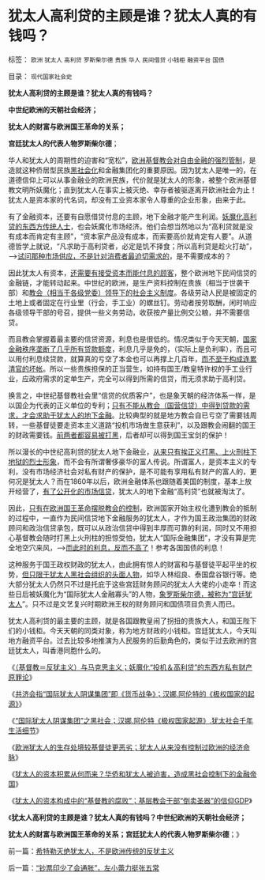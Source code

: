 # 犹太人高利贷的主顾是谁？犹太人真的有钱吗？

标签： `欧洲` `犹太人` `高利贷` `罗斯柴尔德` `贵族` `华人` `民间借贷` `小钱柜` `融资平台` `国债` 

目录： `现代国家社会史`

**犹太人高利贷的主顾是谁？犹太人真的有钱吗？**

**中世纪欧洲的天朝社会经济；**

**犹太人的财富与欧洲国王革命的关系；**

**宫廷犹太人的代表人物罗斯柴尔德**；

华人和犹太人的周期性的迫害和“宽松”，[欧洲基督教会对自由金融的强烈管制](../../../2011/6/21/Regulation汉译中的民主和专制.md)，是造就这种侨居型民族[黑社会化](../../../2011/5/18/法办黑社会.md)和金融集团化的重要原因。因为犹太人是唯一的，在道德信仰上可以从事金融业的欧洲民族，代价就是犹太人的形象，被整个欧洲基督教文明所妖魔化；直到犹太人在事实上被灭绝、幸存者被驱逐离开欧洲社会为止！犹太人是资本家的代名词，却没有工业资本家令人尊重的企业形象，由来于此。

有了金融资本，还要有自愿借贷付息的主顾，地下金融才能产生利润。[妖魔化高利贷的东西方传统人士](../../../2011/6/23/高利贷是风险投资；有息存款的本质就是高利贷；.md)，也会妖魔化市场经济。他们会想当然地以为“高利贷就是没有成本而肯定有主顾”，“资本家产品没有成本，而索要高价就肯定有人要”。从道德哲学上就说，“凡求助于高利贷者，必定是饥不择食；所以高利贷是趁火打劫”，——>[试问那种市场供应，不是针对消费者最迫切需求的](../../../2011/6/17/资本家是最可爱的蠢驴，是消费者最忠实的朋友.md)，是不需要成本的？

因此犹太人有资本，[还需要有接受资本而能付息的顾客](../../../2011/1/4/禁止高利贷损害了市场供应能力；腐朽的资本主义？.md)，整个欧洲地下民间信贷的金融链，才能转动起来。中世纪的欧洲，是生产资料控制在贵族（相当于世袭干部）和[教会（相当于各级党委）领导下的社会主义制度](../../../2010/11/20/基督教中世纪是信仰的泛滥，社会的退步.md)。各级劳动人民是被固定的土地上或者固定在行业里（行会，手工业）的螺丝钉。劳动者按劳取酬，闲时响应各级领导干部的号召，提供一些义务劳动，收获按产量比例交公粮，并不需要信贷。

而且教会掌握着最主要的信贷资源，利息也是很低的。情况类似于今天天朝，[国家金融秩序垄断了几乎所有贷款额度](../../../2009/1/21/投机的定义；土地改革与金融市场经济去特权化同步.md)，利息几乎是免的，（实际上是负利率），而且可以用付利息续贷款，就算真的亏空了本金也可以再撑上几百年，[而不至于构成连累清官的坏帐](../../../2009/11/29/大萧条后凯恩斯主义和“坏帐过剩的危机”.md)。所以一些贵族担保的正当营生，如持有国王/教皇特许权的手工业行业，应政府需求的定单生产，完全可以得到所需的信贷，而无须求助于高利贷。

换言之，中世纪基督教社会里“信贷的优质客户”，也是象天朝的经济体系一样，是以国企为代表的正义单位的专利；[只有不能从教会（国营信贷）中得到贷款的需求，才会求助于犹太人的地下金融](../../../2011/8/13/高利贷救世界；金融垄断是命门.md)。比较典型的就是地方教会自已亏空了需要钱周转，一些基督徒要走资本主义道路“投机市场做生意获利”，以及跟教会闹翻的国王的财政需要钱。[前两者都容易被打黑](../../../2009/10/11/可以定制的打黑.md)，后者却可以得到国王宝剑的保护！

所以漫长的中世纪高利贷的犹太人地下金融业，[从来只有挨正义打黑、上火刑柱下地狱的烈士形象](../../../2011/6/23/为什么传统文化对高利贷恨之入骨呢？.md)，而不会有所谓奢侈豪华的富人传说。所谓富人，是资本主义的专利，没有市场经济社会对私有财产的保护，是不可能有享用私有财产的富人的，更何况是犹太人？而在1860年以后，欧洲金融体系也跟随着美国的制度，基本上放开经营了，[有了公开化的市场信贷](../../../2011/6/23/为什么次贷危机有高杠杆？麦道夫和垃圾债券是高利贷吗？.md)，犹太人的地下金融“高利贷”也就被淘汰了。

因此，[只有在欧洲国王革命摆脱教会的控制](../../../2011/3/9/英王why对大宪章有诚信？法国弱在那里？.md)，欧洲国家开始主权化遭到教会的抵制的过程中，一直作为民间信贷地下金融服务的犹太人，才作为国王政治集团的财政顾问和政治信贷承包，既可以从政治信贷中得到丰厚而可靠的利润，同时又不用担心基督教会随时打黑上火刑柱的担惊受怕，犹太人“国际金融集团”，才没有算是完全地空穴来风，——>[而此时的利息，反而不高了](../../../2011/6/5/利率，凯撒，西塞罗，威尼斯商人，纳粹，犹太人和货币战争.md)！参考各国国债的利息！

这种服务于国王政权财政的犹太人，由此拥有惊人的财富和与基督徒平起平坐的权势，[但只限于犹太人黑社会组织的头面人物](../../../2010/10/4/黑社会和黑社会行为和打黑的本质.md)，如华人林绍良、泰国盘谷银行等。绝大部分犹太人仍然只不过是托庇于这些宫廷财务顾问的犹太人大佬的小走卒！而这些日后被妖魔化为“国际犹太人金融寡头”的人物，[象罗斯柴尔德，被称为“宫廷犹太人](../../../2008/10/20/民族主义阴谋论不受欢迎.md)”。只不过是文艺复兴时期欧洲王权的财务顾问和国债项目负责人而已。

犹太人高利贷的最主要的主顾，就是各国跟教皇闹了拐扭的贵族大人，和国王陛下们的小钱柜。今天天朝的同类对象，称为地方财政的小钱柜。宫廷犹太人，今天叫地方融资平台。过去比较多地推演为人民服务的后勤角色的，类似于过去欧洲的宫廷犹太人，叫香港同胞什么的。



《[（基督教＝反犹主义）与马克思主义；妖魔化“投机＆高利贷”的东西方私有财产原罪论](../../../2011/8/27/基督教的反犹主义和马克思主义.md)》

《[共济会指“国际犹太人阴谋集团”即《货币战争》；汉娜.阿伦特的《极权国家的起源》](../../../2011/8/27/共济会指“国际犹太人阴谋集团”即《货币战争》.md)》

《[“国际犹太人阴谋集团”之黑社会；汉娜.阿伦特《极权国家起源》.犹太社会千年生活细节](../../../2011/8/27/国际犹太人共济会千年生活细节.md)》

《[欧洲犹太人的生存处境较基督徒更恶劣；犹太人从来没有控制过欧洲的经济命脉](../../../2011/8/28/犹太人从来没有控制欧洲的经济命脉.md)》

《[犹太人的资本积累从何而来？华侨和犹太人被迫害，造成黑社会控制下的金融帝国](../../../2011/8/28/华人和犹太人的“万恶的资本”是从那里积累的？.md)》

《[犹太人的资本构成中的“基督教的腐败”；基层教会干部“倒卖圣器”的信仰GDP](../../../2011/8/28/希特勒灭绝犹太人，不是欧洲传统的反犹主义.md)》

《**犹太人高利贷的主顾是谁？犹太人真的有钱吗？中世纪欧洲的天朝社会经济；**

**犹太人的财富与欧洲国王革命的关系；宫廷犹太人的代表人物罗斯柴尔德**；》





前一篇：[希特勒灭绝犹太人，不是欧洲传统的反犹主义](../../../2011/8/28/希特勒灭绝犹太人，不是欧洲传统的反犹主义.md)

后一篇：[“钞票印少了会通胀”，左小蕾力挺张五常](../../../2011/8/29/“钞票印少了会通胀”，左小蕾力挺张五常.md)
